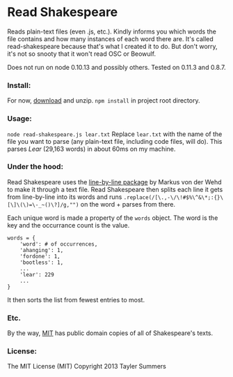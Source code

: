 # Read Shakespeare

Reads plain-text files (even .js, etc.). Kindly informs you which words the file contains and how many instances of each word there are. It's called read-shakespeare because that's what I created it to do. But don't worry, it's not so snooty that it won't read OSC or Beowulf.

Does not run on node 0.10.13 and possibly others. Tested on 0.11.3 and 0.8.7.

### Install:
For now, [download](https://github.com/tayler/read-shakespeare/archive/master.zip) and unzip. `npm install` in project root directory.

### Usage:
`node read-shakespeare.js lear.txt` 
Replace `lear.txt` with the name of the file you want to parse (any plain-text file, including code files, will do). This parses *Lear* (29,163 words) in about 60ms on my machine.

### Under the hood:
Read Shakespeare uses the [line-by-line package](https://github.com/RustyMarvin/line-by-line) by Markus von der Wehd to make it through a text file.
Read Shakespeare then splits each line it gets from line-by-line into its words and runs `.replace(/[\.,-\/\!#$%\^&\*;:{}\[\]\(\)=\-_~()\?]/g,"")` on the word + parses from there.

Each unique word is made a property of the `words` object. The word is the key and the occurrance count is the value.

    words = {
        'word': # of occurrences,
        'ahanging': 1,
        'fordone': 1,
        'bootless': 1,
        ...
        'lear': 229
        ...
    }

It then sorts the list from fewest entries to most.

### Etc.
By the way, [MIT](http://shakespeare.mit.edu/) has public domain copies of all of Shakespeare's texts.

### License:
The MIT License (MIT)
Copyright 2013 Tayler Summers
